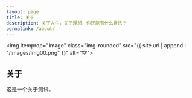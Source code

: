 ```yaml
---
layout: page
title: 关于
description: 关于人生，关于理想，你还能有什么看法？
permalink: /about/
---
```


<img itemprop="image" class="img-rounded" src="{{ site.url  | append : "/images/img00.png" }}" alt="空">

## 关于
这是一个关于测试。
